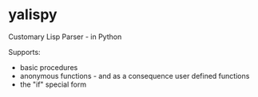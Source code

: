 # yalispy

Customary Lisp Parser - in Python

Supports:
- basic procedures
- anonymous functions - and as a consequence user defined functions
- the "if" special form
